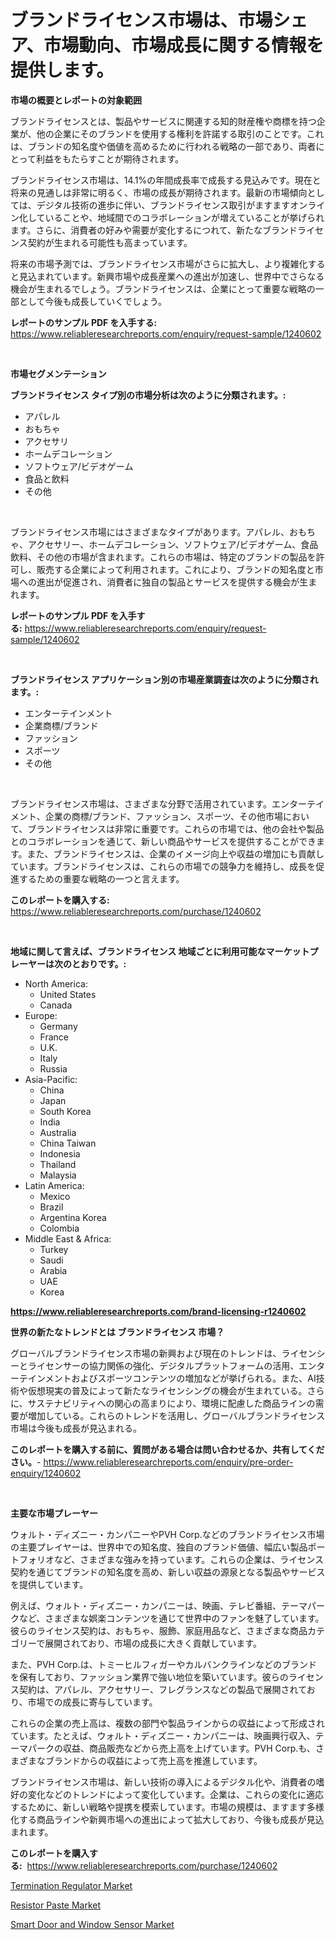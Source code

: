 <p><h1>ブランドライセンス市場は、市場シェア、市場動向、市場成長に関する情報を提供します。</h1></p><p><strong>市場の概要とレポートの対象範囲</strong></p>
<p><p>ブランドライセンスとは、製品やサービスに関連する知的財産権や商標を持つ企業が、他の企業にそのブランドを使用する権利を許諾する取引のことです。これは、ブランドの知名度や価値を高めるために行われる戦略の一部であり、両者にとって利益をもたらすことが期待されます。</p><p>ブランドライセンス市場は、14.1%の年間成長率で成長する見込みです。現在と将来の見通しは非常に明るく、市場の成長が期待されます。最新の市場傾向としては、デジタル技術の進歩に伴い、ブランドライセンス取引がますますオンライン化していることや、地域間でのコラボレーションが増えていることが挙げられます。さらに、消費者の好みや需要が変化するにつれて、新たなブランドライセンス契約が生まれる可能性も高まっています。</p><p>将来の市場予測では、ブランドライセンス市場がさらに拡大し、より複雑化すると見込まれています。新興市場や成長産業への進出が加速し、世界中でさらなる機会が生まれるでしょう。ブランドライセンスは、企業にとって重要な戦略の一部として今後も成長していくでしょう。</p></p>
<p><strong>レポートのサンプル PDF を入手する:</strong> <a href="https://www.reliableresearchreports.com/enquiry/request-sample/1240602">https://www.reliableresearchreports.com/enquiry/request-sample/1240602</a></p>
<p>&nbsp;</p>
<p><strong>市場セグメンテーション</strong></p>
<p><strong>ブランドライセンス タイプ別の市場分析は次のように分類されます。:</strong></p>
<p><ul><li>アパレル</li><li>おもちゃ</li><li>アクセサリ</li><li>ホームデコレーション</li><li>ソフトウェア/ビデオゲーム</li><li>食品と飲料</li><li>その他</li></ul></p>
<p>&nbsp;</p>
<p><p>ブランドライセンス市場にはさまざまなタイプがあります。アパレル、おもちゃ、アクセサリー、ホームデコレーション、ソフトウェア/ビデオゲーム、食品飲料、その他の市場が含まれます。これらの市場は、特定のブランドの製品を許可し、販売する企業によって利用されます。これにより、ブランドの知名度と市場への進出が促進され、消費者に独自の製品とサービスを提供する機会が生まれます。</p></p>
<p><strong>レポートのサンプル PDF を入手する:</strong>&nbsp;<a href="https://www.reliableresearchreports.com/enquiry/request-sample/1240602">https://www.reliableresearchreports.com/enquiry/request-sample/1240602</a></p>
<p>&nbsp;</p>
<p><strong> ブランドライセンス アプリケーション別の市場産業調査は次のように分類されます。:</strong></p>
<p><ul><li>エンターテインメント</li><li>企業商標/ブランド</li><li>ファッション</li><li>スポーツ</li><li>その他</li></ul></p>
<p>&nbsp;</p>
<p><p>ブランドライセンス市場は、さまざまな分野で活用されています。エンターテイメント、企業の商標/ブランド、ファッション、スポーツ、その他市場において、ブランドライセンスは非常に重要です。これらの市場では、他の会社や製品とのコラボレーションを通じて、新しい商品やサービスを提供することができます。また、ブランドライセンスは、企業のイメージ向上や収益の増加にも貢献しています。ブランドライセンスは、これらの市場での競争力を維持し、成長を促進するための重要な戦略の一つと言えます。</p></p>
<p><strong>このレポートを購入する:</strong>&nbsp; <a href="https://www.reliableresearchreports.com/purchase/1240602">https://www.reliableresearchreports.com/purchase/1240602</a></p>
<p>&nbsp;</p>
<p><strong>地域に関して言えば、ブランドライセンス 地域ごとに利用可能なマーケットプレーヤーは次のとおりです。:</strong></p>
<p><ul>
    <li>
        North America:
        <ul>
            <li>United States</li>
            <li>Canada</li>
        </ul>
    </li>
    <li>
        Europe:
        <ul>
            <li>Germany</li>
            <li>France</li>
            <li>U.K.</li>
            <li>Italy</li>
            <li>Russia</li>
        </ul>
    </li>
    <li>
        Asia-Pacific:
        <ul>
            <li>China</li>
            <li>Japan</li>
            <li>South Korea</li>
            <li>India</li>
            <li>Australia</li>
            <li>China Taiwan</li>
            <li>Indonesia</li>
            <li>Thailand</li>
            <li>Malaysia</li>
        </ul>
    </li>
    <li>
        Latin America:
        <ul>
            <li>Mexico</li>
            <li>Brazil</li>
            <li>Argentina Korea</li>
            <li>Colombia</li>
        </ul>
    </li>
    <li>
        Middle East & Africa:
        <ul>
            <li>Turkey</li>
            <li>Saudi</li>
            <li>Arabia</li>
            <li>UAE</li>
            <li>Korea</li>
        </ul>
    </li>
    </ul></p>
<p><strong><a href="https://www.reliableresearchreports.com/brand-licensing-r1240602">https://www.reliableresearchreports.com/brand-licensing-r1240602</a></strong>&nbsp;</p>
<p><strong>世界の新たなトレンドとは ブランドライセンス 市場？</strong></p>
<p><p>グローバルブランドライセンス市場の新興および現在のトレンドは、ライセンシーとライセンサーの協力関係の強化、デジタルプラットフォームの活用、エンターテインメントおよびスポーツコンテンツの増加などが挙げられる。また、AI技術や仮想現実の普及によって新たなライセンシングの機会が生まれている。さらに、サステナビリティへの関心の高まりにより、環境に配慮した商品ラインの需要が増加している。これらのトレンドを活用し、グローバルブランドライセンス市場は今後も成長が見込まれる。</p></p>
<p><strong>このレポートを購入する前に、質問がある場合は問い合わせるか、共有してください。</strong>- <a href="https://www.reliableresearchreports.com/enquiry/pre-order-enquiry/1240602">https://www.reliableresearchreports.com/enquiry/pre-order-enquiry/1240602</a></p>
<p>&nbsp;</p>
<p><strong>主要な市場プレーヤー</strong></p>
<p><p>ウォルト・ディズニー・カンパニーやPVH Corp.などのブランドライセンス市場の主要プレイヤーは、世界中での知名度、独自のブランド価値、幅広い製品ポートフォリオなど、さまざまな強みを持っています。これらの企業は、ライセンス契約を通じてブランドの知名度を高め、新しい収益の源泉となる製品やサービスを提供しています。</p><p>例えば、ウォルト・ディズニー・カンパニーは、映画、テレビ番組、テーマパークなど、さまざまな娯楽コンテンツを通じて世界中のファンを魅了しています。彼らのライセンス契約は、おもちゃ、服飾、家庭用品など、さまざまな商品カテゴリーで展開されており、市場の成長に大きく貢献しています。</p><p>また、PVH Corp.は、トミーヒルフィガーやカルバンクラインなどのブランドを保有しており、ファッション業界で強い地位を築いています。彼らのライセンス契約は、アパレル、アクセサリー、フレグランスなどの製品で展開されており、市場での成長に寄与しています。</p><p>これらの企業の売上高は、複数の部門や製品ラインからの収益によって形成されています。たとえば、ウォルト・ディズニー・カンパニーは、映画興行収入、テーマパークの収益、商品販売などから売上高を上げています。PVH Corp.も、さまざまなブランドからの収益によって売上高を推進しています。</p><p>ブランドライセンス市場は、新しい技術の導入によるデジタル化や、消費者の嗜好の変化などのトレンドによって変化しています。企業は、これらの変化に適応するために、新しい戦略や提携を模索しています。市場の規模は、ますます多様化する商品ラインや新興市場への進出によって拡大しており、今後も成長が見込まれます。</p></p>
<p><strong>このレポートを購入する:</strong>&nbsp;&nbsp;<a href="https://www.reliableresearchreports.com/purchase/1240602">https://www.reliableresearchreports.com/purchase/1240602</a></p>
<p><p><a href="https://metal-farmhouse-e95.notion.site/Termination-Regulator-Market-Size-Reveals-the-Best-Marketing-Channels-In-Global-Industry-f53b8a982143448288c17afe956d1297">Termination Regulator Market</a></p><p><a href="https://gratis-rainforest-2ca.notion.site/Resistor-Paste-Market-The-Key-To-Successful-Business-Strategy-Forecast-Till-2031-f63a52e8a2a1416fb11f46431ea96e30">Resistor Paste Market</a></p><p><a href="https://crocus-run-b5a.notion.site/Smart-Door-and-Window-Sensor-Market-The-Key-To-Successful-Business-Strategy-Forecast-Till-2031-bad543d4c4484237b073d547ee0ceaa0">Smart Door and Window Sensor Market</a></p></p>